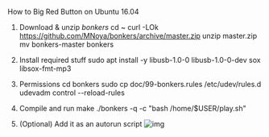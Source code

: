 How to Big Red Button on Ubuntu 16.04

1. Download & unzip *bonkers*
    cd ~
    curl -LOk https://github.com/MNoya/bonkers/archive/master.zip
    unzip master.zip
    mv bonkers-master bonkers

2. Install required stuff
    sudo apt install -y libusb-1.0-0 libusb-1.0-0-dev sox libsox-fmt-mp3

3. Permissions
    cd bonkers
    sudo cp doc/99-bonkers.rules /etc/udev/rules.d
    udevadm control --reload-rules

4. Compile and run
    make
    ./bonkers -q -c "bash /home/$USER/play.sh"

5. (Optional) Add it as an autorun script
    ![img](http://i.imgur.com/Z6gWMUc.png)